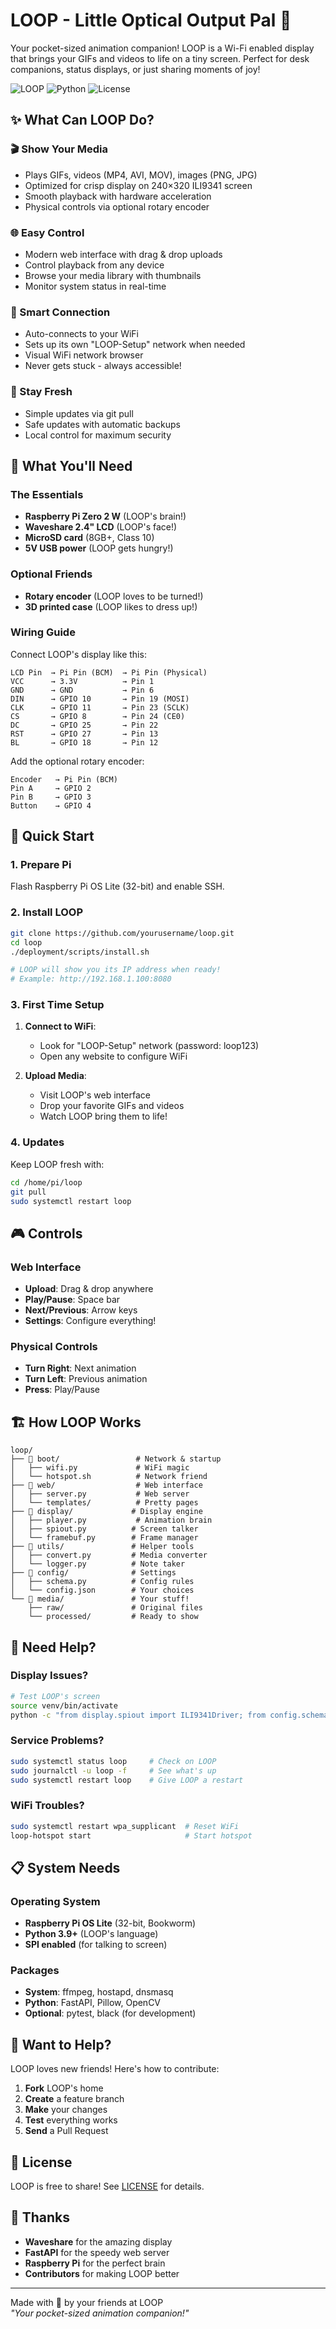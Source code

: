 # LOOP - Little Optical Output Pal 🤖

Your pocket-sized animation companion! LOOP is a Wi-Fi enabled display that brings your GIFs and videos to life on a tiny screen. Perfect for desk companions, status displays, or just sharing moments of joy!

![LOOP](https://img.shields.io/badge/Platform-Raspberry%20Pi-red) ![Python](https://img.shields.io/badge/Python-3.9+-blue) ![License](https://img.shields.io/badge/License-MIT-green)

## ✨ What Can LOOP Do?

### 🎬 Show Your Media

- Plays GIFs, videos (MP4, AVI, MOV), images (PNG, JPG)
- Optimized for crisp display on 240×320 ILI9341 screen
- Smooth playback with hardware acceleration
- Physical controls via optional rotary encoder

### 🌐 Easy Control

- Modern web interface with drag & drop uploads
- Control playback from any device
- Browse your media library with thumbnails
- Monitor system status in real-time

### 📡 Smart Connection

- Auto-connects to your WiFi
- Sets up its own "LOOP-Setup" network when needed
- Visual WiFi network browser
- Never gets stuck - always accessible!

### 🔄 Stay Fresh

- Simple updates via git pull
- Safe updates with automatic backups
- Local control for maximum security

## 🔌 What You'll Need

### The Essentials

- **Raspberry Pi Zero 2 W** (LOOP's brain!)
- **Waveshare 2.4" LCD** (LOOP's face!)
- **MicroSD card** (8GB+, Class 10)
- **5V USB power** (LOOP gets hungry!)

### Optional Friends

- **Rotary encoder** (LOOP loves to be turned!)
- **3D printed case** (LOOP likes to dress up!)

### Wiring Guide

Connect LOOP's display like this:

```
LCD Pin  → Pi Pin (BCM)  → Pi Pin (Physical)
VCC      → 3.3V          → Pin 1
GND      → GND           → Pin 6
DIN      → GPIO 10       → Pin 19 (MOSI)
CLK      → GPIO 11       → Pin 23 (SCLK)
CS       → GPIO 8        → Pin 24 (CE0)
DC       → GPIO 25       → Pin 22
RST      → GPIO 27       → Pin 13
BL       → GPIO 18       → Pin 12
```

Add the optional rotary encoder:

```
Encoder   → Pi Pin (BCM)
Pin A     → GPIO 2
Pin B     → GPIO 3
Button    → GPIO 4
```

## 🚀 Quick Start

### 1. Prepare Pi

Flash Raspberry Pi OS Lite (32-bit) and enable SSH.

### 2. Install LOOP

```bash
git clone https://github.com/yourusername/loop.git
cd loop
./deployment/scripts/install.sh

# LOOP will show you its IP address when ready!
# Example: http://192.168.1.100:8080
```

### 3. First Time Setup

1. **Connect to WiFi**:

   - Look for "LOOP-Setup" network (password: loop123)
   - Open any website to configure WiFi

2. **Upload Media**:
   - Visit LOOP's web interface
   - Drop your favorite GIFs and videos
   - Watch LOOP bring them to life!

### 4. Updates

Keep LOOP fresh with:

```bash
cd /home/pi/loop
git pull
sudo systemctl restart loop
```

## 🎮 Controls

### Web Interface

- **Upload**: Drag & drop anywhere
- **Play/Pause**: Space bar
- **Next/Previous**: Arrow keys
- **Settings**: Configure everything!

### Physical Controls

- **Turn Right**: Next animation
- **Turn Left**: Previous animation
- **Press**: Play/Pause

## 🏗️ How LOOP Works

```
loop/
├── 📁 boot/                 # Network & startup
│   ├── wifi.py             # WiFi magic
│   └── hotspot.sh          # Network friend
├── 📁 web/                  # Web interface
│   ├── server.py           # Web server
│   └── templates/          # Pretty pages
├── 📁 display/             # Display engine
│   ├── player.py           # Animation brain
│   ├── spiout.py          # Screen talker
│   └── framebuf.py        # Frame manager
├── 📁 utils/               # Helper tools
│   ├── convert.py         # Media converter
│   └── logger.py          # Note taker
├── 📁 config/              # Settings
│   ├── schema.py          # Config rules
│   └── config.json        # Your choices
└── 📁 media/               # Your stuff!
    ├── raw/               # Original files
    └── processed/         # Ready to show
```

## 🔧 Need Help?

### Display Issues?

```bash
# Test LOOP's screen
source venv/bin/activate
python -c "from display.spiout import ILI9341Driver; from config.schema import get_config; d = ILI9341Driver(get_config().display); d.init(); d.fill_screen(0xF800)"
```

### Service Problems?

```bash
sudo systemctl status loop     # Check on LOOP
sudo journalctl -u loop -f     # See what's up
sudo systemctl restart loop    # Give LOOP a restart
```

### WiFi Troubles?

```bash
sudo systemctl restart wpa_supplicant  # Reset WiFi
loop-hotspot start                     # Start hotspot
```

## 📋 System Needs

### Operating System

- **Raspberry Pi OS Lite** (32-bit, Bookworm)
- **Python 3.9+** (LOOP's language)
- **SPI enabled** (for talking to screen)

### Packages

- **System**: ffmpeg, hostapd, dnsmasq
- **Python**: FastAPI, Pillow, OpenCV
- **Optional**: pytest, black (for development)

## 🤝 Want to Help?

LOOP loves new friends! Here's how to contribute:

1. **Fork** LOOP's home
2. **Create** a feature branch
3. **Make** your changes
4. **Test** everything works
5. **Send** a Pull Request

## 📄 License

LOOP is free to share! See [LICENSE](LICENSE) for details.

## 🙏 Thanks

- **Waveshare** for the amazing display
- **FastAPI** for the speedy web server
- **Raspberry Pi** for the perfect brain
- **Contributors** for making LOOP better

---

Made with 💝 by your friends at LOOP  
_"Your pocket-sized animation companion!"_
